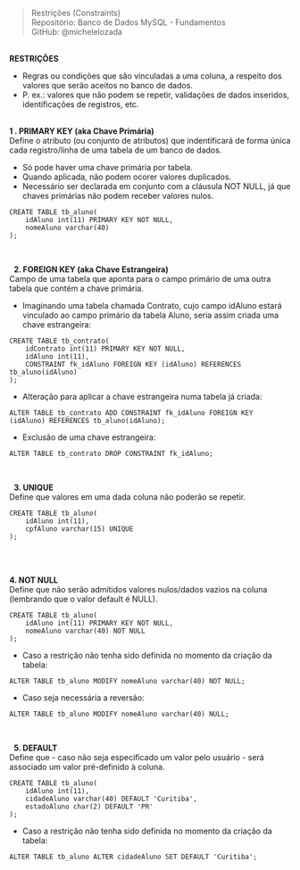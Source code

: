 > Restrições (Constraints)  
> Repositório: Banco de Dados MySQL - Fundamentos  
> GitHub: @michelelozada
&nbsp;
     
&nbsp;     
**RESTRIÇÕES**  

* Regras ou condições que são vinculadas a uma coluna, a respeito dos valores que serão aceitos no banco de dados.
* P. ex.: valores que não podem se repetir, validações de dados inseridos, identificações de registros, etc.
&nbsp;
     
&nbsp;      
**1 . PRIMARY KEY (aka Chave Primária)**  
Define o atributo (ou conjunto de atributos) que indentificará de forma única cada registro/linha de uma tabela de um banco de dados.  
* Só pode haver uma chave primária por tabela.
* Quando aplicada, não podem ocorer valores duplicados.
* Necessário ser declarada em conjunto com a cláusula NOT NULL, já que chaves primárias não podem receber valores nulos.
```
CREATE TABLE tb_aluno(
    idAluno int(11) PRIMARY KEY NOT NULL,
    nomeAluno varchar(40)
);
```
&nbsp;
     
&nbsp; 
**2. FOREIGN KEY (aka Chave Estrangeira)**  
Campo de uma tabela que aponta para o campo primário de uma outra tabela que contém a chave primária.  
* Imaginando uma tabela chamada Contrato, cujo campo idAluno estará vinculado ao campo primário da tabela Aluno, seria assim criada uma chave estrangeira:
```
CREATE TABLE tb_contrato(
    idContrato int(11) PRIMARY KEY NOT NULL,
    idAluno int(11),
    CONSTRAINT fk_idAluno FOREIGN KEY (idAluno) REFERENCES tb_aluno(idAluno)
);
```
* Alteração para aplicar a chave estrangeira numa tabela já criada:
```
ALTER TABLE tb_contrato ADD CONSTRAINT fk_idAluno FOREIGN KEY (idAluno) REFERENCES tb_aluno(idAluno);
```
* Exclusão de uma chave estrangeira:
```
ALTER TABLE tb_contrato DROP CONSTRAINT fk_idAluno;
```
&nbsp;
     
&nbsp; 
**3. UNIQUE**  
Define que valores em uma dada coluna não poderão se repetir.
```
CREATE TABLE tb_aluno(
    idAluno int(11),
    cpfAluno varchar(15) UNIQUE
);
```	
&nbsp;
     
&nbsp;      
**4. NOT NULL**  
Define que não serão admitidos valores nulos/dados vazios na coluna (lembrando que o valor default é NULL).
```
CREATE TABLE tb_aluno(
    idAluno int(11) PRIMARY KEY NOT NULL,
    nomeAluno varchar(40) NOT NULL
);
```
* Caso a restrição não tenha sido definida no momento da criação da tabela:
```
ALTER TABLE tb_aluno MODIFY nomeAluno varchar(40) NOT NULL;
```
* Caso seja necessária a reversão:
```
ALTER TABLE tb_aluno MODIFY nomeAluno varchar(40) NULL;
```
&nbsp;
     
&nbsp; 
**5. DEFAULT**  
Define que - caso não seja especificado um valor pelo usuário - será associado um valor pré-definido à coluna.
```
CREATE TABLE tb_aluno(
    idAluno int(11),
    cidadeAluno varchar(40) DEFAULT 'Curitiba',
    estadoAluno char(2) DEFAULT 'PR'
);
```
* Caso a restrição não tenha sido definida no momento da criação da tabela:
```
ALTER TABLE tb_aluno ALTER cidadeAluno SET DEFAULT 'Curitiba';
```